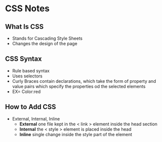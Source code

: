 # CSS Notes
## What Is CSS
- Stands for Cascading Style Sheets
- Changes the design of the page
## CSS Syntax
- Rule based syntax
- Uses selectors
- Curly Braces contain declarations, which take the form of property and value pairs which specify the properties od the selected elements
- EX= Color:red
## How to Add CSS
- External, Internal, Inline
    - **External** one file kept in the < link > element inside the head section
    - **Internal** the < style > element is placed inside the head
    - **Inline** single change inside the style part of the element

